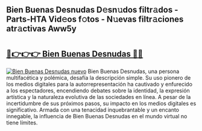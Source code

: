 ## Bien Buenas Desnudas D𝚎sn𝚞dos filtr𝚊dos - Parts-HTA Vid𝚎os f𝚘tos - N𝚞evas filtr𝚊ciones atr𝚊ctivas Aww5y

# <h2><a href="http://mb0hlmj.tromn.icu/?c=Bien+Buenas+Desnudas">🔗👉👉👉 Bien Buenas Desnudas 🔗🔗</a></h2>

[![Bien Buenas Desnudas nuevo](https://i.imgur.com/pEAQMta.gif)](http://mb0hlmj.tromn.icu/?c=Bien+Buenas+Desnudas)
Bien Buenas Desnudas, una persona multifacética y polémica, desafía la descripción simple. Su uso pionero de los medios digitales para la autorrepresentación ha cautivado y enfurecido a los espectadores, encendiendo debates sobre la identidad, la expresión artística y la naturaleza evolutiva de las sociedades en línea. A pesar de la incertidumbre de sus próximos pasos, su impacto en los medios digitales es significativo. Armada con una tenacidad inquebrantable y un encanto innegable, la influencia de Bien Buenas Desnudas en el mundo virtual no tiene límites.
